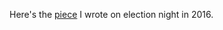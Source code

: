 Here's the <a href="http://scripting.com/2016/11/09/whyTrump.html">piece</a> I wrote on election night in 2016. 
